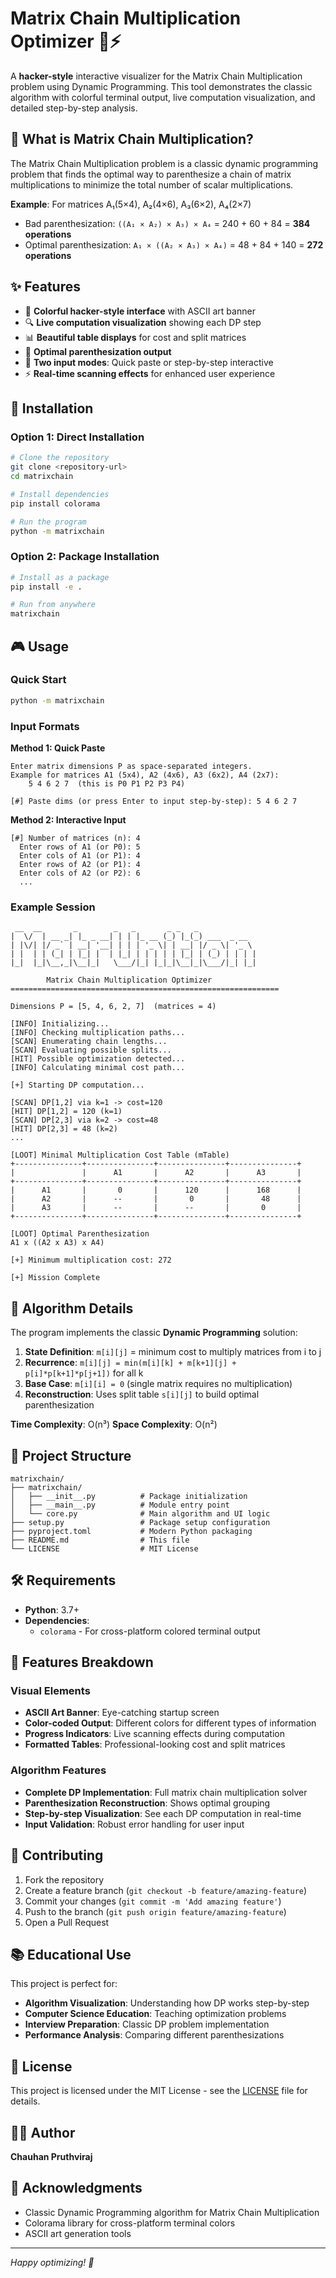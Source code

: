 # Matrix Chain Multiplication Optimizer 🔗⚡

A **hacker-style** interactive visualizer for the Matrix Chain Multiplication problem using Dynamic Programming. This tool demonstrates the classic algorithm with colorful terminal output, live computation visualization, and detailed step-by-step analysis.

## 🎯 What is Matrix Chain Multiplication?

The Matrix Chain Multiplication problem is a classic dynamic programming problem that finds the optimal way to parenthesize a chain of matrix multiplications to minimize the total number of scalar multiplications.

**Example**: For matrices A₁(5×4), A₂(4×6), A₃(6×2), A₄(2×7)
- Bad parenthesization: `((A₁ × A₂) × A₃) × A₄` = 240 + 60 + 84 = **384 operations**
- Optimal parenthesization: `A₁ × ((A₂ × A₃) × A₄)` = 48 + 84 + 140 = **272 operations**

## ✨ Features

- 🎨 **Colorful hacker-style interface** with ASCII art banner
- 🔍 **Live computation visualization** showing each DP step
- 📊 **Beautiful table displays** for cost and split matrices
- 🎯 **Optimal parenthesization output**
- 📝 **Two input modes**: Quick paste or step-by-step interactive
- ⚡ **Real-time scanning effects** for enhanced user experience

## 🚀 Installation

### Option 1: Direct Installation
```bash
# Clone the repository
git clone <repository-url>
cd matrixchain

# Install dependencies
pip install colorama

# Run the program
python -m matrixchain
```

### Option 2: Package Installation
```bash
# Install as a package
pip install -e .

# Run from anywhere
matrixchain
```

## 🎮 Usage

### Quick Start
```bash
python -m matrixchain
```

### Input Formats

**Method 1: Quick Paste**
```
Enter matrix dimensions P as space-separated integers.
Example for matrices A1 (5x4), A2 (4x6), A3 (6x2), A4 (2x7):
    5 4 6 2 7  (this is P0 P1 P2 P3 P4)

[#] Paste dims (or press Enter to input step-by-step): 5 4 6 2 7
```

**Method 2: Interactive Input**
```
[#] Number of matrices (n): 4
  Enter rows of A1 (or P0): 5
  Enter cols of A1 (or P1): 4
  Enter rows of A2 (or P1): 4
  Enter cols of A2 (or P2): 6
  ...
```

### Example Session
```
 __  __       _        _   _       _ _   _
|  \/  | __ _| |_ _ __| | | |_ __ (_) |_(_) ___  _ __
| |\/| |/ _` | __| '__| | | | '_ \| | __| |/ _ \| '_ \
| |  | | (_| | |_| |  | |_| | | | | | |_| | (_) | | | |
|_|  |_|\__,_|\__|_|   \___/|_| |_|_|\__|_|\___/|_| |_|

        Matrix Chain Multiplication Optimizer
============================================================

Dimensions P = [5, 4, 6, 2, 7]  (matrices = 4)

[INFO] Initializing...
[INFO] Checking multiplication paths...
[SCAN] Enumerating chain lengths...
[SCAN] Evaluating possible splits...
[HIT] Possible optimization detected...
[INFO] Calculating minimal cost path...

[+] Starting DP computation...

[SCAN] DP[1,2] via k=1 -> cost=120
[HIT] DP[1,2] = 120 (k=1)
[SCAN] DP[2,3] via k=2 -> cost=48
[HIT] DP[2,3] = 48 (k=2)
...

[LOOT] Minimal Multiplication Cost Table (mTable)
+---------------+---------------+---------------+---------------+
|               |      A1       |      A2       |      A3       |
+---------------+---------------+---------------+---------------+
|      A1       |       0       |      120      |      168      |
|      A2       |      --       |       0       |       48      |
|      A3       |      --       |      --       |       0       |
+---------------+---------------+---------------+---------------+

[LOOT] Optimal Parenthesization
A1 x ((A2 x A3) x A4)

[+] Minimum multiplication cost: 272

[+] Mission Complete
```

## 🧮 Algorithm Details

The program implements the classic **Dynamic Programming** solution:

1. **State Definition**: `m[i][j]` = minimum cost to multiply matrices from i to j
2. **Recurrence**: `m[i][j] = min(m[i][k] + m[k+1][j] + p[i]*p[k+1]*p[j+1])` for all k
3. **Base Case**: `m[i][i] = 0` (single matrix requires no multiplication)
4. **Reconstruction**: Uses split table `s[i][j]` to build optimal parenthesization

**Time Complexity**: O(n³)
**Space Complexity**: O(n²)

## 📁 Project Structure

```
matrixchain/
├── matrixchain/
│   ├── __init__.py          # Package initialization
│   ├── __main__.py          # Module entry point
│   └── core.py              # Main algorithm and UI logic
├── setup.py                 # Package setup configuration
├── pyproject.toml           # Modern Python packaging
├── README.md                # This file
└── LICENSE                  # MIT License
```

## 🛠️ Requirements

- **Python**: 3.7+
- **Dependencies**:
  - `colorama` - For cross-platform colored terminal output

## 🎨 Features Breakdown

### Visual Elements
- **ASCII Art Banner**: Eye-catching startup screen
- **Color-coded Output**: Different colors for different types of information
- **Progress Indicators**: Live scanning effects during computation
- **Formatted Tables**: Professional-looking cost and split matrices

### Algorithm Features
- **Complete DP Implementation**: Full matrix chain multiplication solver
- **Parenthesization Reconstruction**: Shows optimal grouping
- **Step-by-step Visualization**: See each DP computation in real-time
- **Input Validation**: Robust error handling for user input

## 🤝 Contributing

1. Fork the repository
2. Create a feature branch (`git checkout -b feature/amazing-feature`)
3. Commit your changes (`git commit -m 'Add amazing feature'`)
4. Push to the branch (`git push origin feature/amazing-feature`)
5. Open a Pull Request

## 📚 Educational Use

This project is perfect for:
- **Algorithm Visualization**: Understanding how DP works step-by-step
- **Computer Science Education**: Teaching optimization problems
- **Interview Preparation**: Classic DP problem implementation
- **Performance Analysis**: Comparing different parenthesizations

## 📄 License

This project is licensed under the MIT License - see the [LICENSE](LICENSE) file for details.

## 👨‍💻 Author

**Chauhan Pruthviraj**

## 🙏 Acknowledgments

- Classic Dynamic Programming algorithm for Matrix Chain Multiplication
- Colorama library for cross-platform terminal colors
- ASCII art generation tools

---

*Happy optimizing! 🚀*